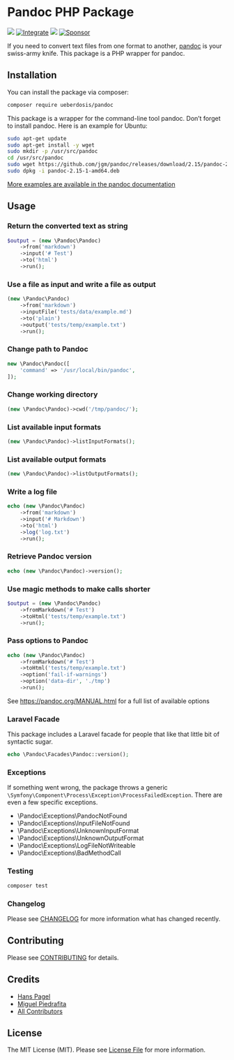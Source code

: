 # Pandoc PHP Package
[![](https://img.shields.io/packagist/v/ueberdosis/pandoc.svg)](https://packagist.org/packages/ueberdosis/pandoc)
[![Integrate](https://github.com/ueberdosis/pandoc/workflows/run-tests/badge.svg?branch=main)](https://github.com/ueberdosis/pandoc/actions)
[![](https://img.shields.io/packagist/dt/ueberdosis/pandoc.svg)](https://packagist.org/packages/ueberdosis/pandoc)
[![Sponsor](https://img.shields.io/static/v1?label=Sponsor&message=%E2%9D%A4&logo=GitHub)](https://github.com/sponsors/ueberdosis)

If you need to convert text files from one format to another, [pandoc](https://pandoc.org/) is your swiss-army knife. This package is a PHP wrapper for pandoc.

## Installation
You can install the package via composer:

```bash
composer require ueberdosis/pandoc
```

This package is a wrapper for the command-line tool pandoc. Don’t forget to install pandoc. Here is an example for Ubuntu:

```bash
sudo apt-get update
sudo apt-get install -y wget
sudo mkdir -p /usr/src/pandoc
cd /usr/src/pandoc
sudo wget https://github.com/jgm/pandoc/releases/download/2.15/pandoc-2.15-1-amd64.deb
sudo dpkg -i pandoc-2.15-1-amd64.deb
```

[More examples are available in the pandoc documentation](https://pandoc.org/installing.html)

## Usage

### Return the converted text as string
```php
$output = (new \Pandoc\Pandoc)
    ->from('markdown')
    ->input('# Test')
    ->to('html')
    ->run();
```

### Use a file as input and write a file as output
```php
(new \Pandoc\Pandoc)
    ->from('markdown')
    ->inputFile('tests/data/example.md')
    ->to('plain')
    ->output('tests/temp/example.txt')
    ->run();
```

### Change path to Pandoc
```php
new \Pandoc\Pandoc([
    'command' => '/usr/local/bin/pandoc',
]);
```

### Change working directory
```php
(new \Pandoc\Pandoc)->cwd('/tmp/pandoc/');
```

### List available input formats
```php
(new \Pandoc\Pandoc)->listInputFormats();
```

### List available output formats
```php
(new \Pandoc\Pandoc)->listOutputFormats();
```

### Write a log file
```php
echo (new \Pandoc\Pandoc)
    ->from('markdown')
    ->input('# Markdown')
    ->to('html')
    ->log('log.txt')
    ->run();
```

### Retrieve Pandoc version
```php
echo (new \Pandoc\Pandoc)->version();
```

### Use magic methods to make calls shorter
```php
$output = (new \Pandoc\Pandoc)
    ->fromMarkdown('# Test')
    ->toHtml('tests/temp/example.txt')
    ->run();
```

### Pass options to Pandoc
```php
echo (new \Pandoc\Pandoc)
    ->fromMarkdown('# Test')
    ->toHtml('tests/temp/example.txt')
    ->option('fail-if-warnings')
    ->option('data-dir', './tmp')
    ->run();
```

See https://pandoc.org/MANUAL.html for a full list of available options

### Laravel Facade
This package includes a Laravel facade for people that like that little bit of syntactic sugar.

```php
echo \Pandoc\Facades\Pandoc::version();
```

### Exceptions
If something went wrong, the package throws a generic `\Symfony\Component\Process\Exception\ProcessFailedException`. There are even a few specific exceptions.

* \Pandoc\Exceptions\PandocNotFound
* \Pandoc\Exceptions\InputFileNotFound
* \Pandoc\Exceptions\UnknownInputFormat
* \Pandoc\Exceptions\UnknownOutputFormat
* \Pandoc\Exceptions\LogFileNotWriteable
* \Pandoc\Exceptions\BadMethodCall

### Testing
``` bash
composer test
```

### Changelog
Please see [CHANGELOG](CHANGELOG.md) for more information what has changed recently.

## Contributing

Please see [CONTRIBUTING](CONTRIBUTING.md) for details.

## Credits

- [Hans Pagel](https://github.com/hanspagel)
- [Miguel Piedrafita](https://github.com/m1guelpf)
- [All Contributors](../../contributors)

## License

The MIT License (MIT). Please see [License File](LICENSE.md) for more information.
